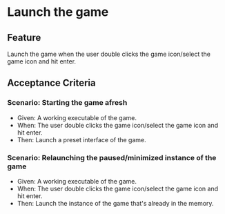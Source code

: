 # Launch the game

## Feature

Launch the game when the user double clicks the game icon/select the game icon
and hit enter.

## Acceptance Criteria

### Scenario: Starting the game afresh

- Given: A working executable of the game.
- When: The user double clicks the game icon/select the game icon and
hit enter.
- Then: Launch a preset interface of the game.

### Scenario: Relaunching the paused/minimized instance of the game

- Given: A working executable of the game.
- When: The user double clicks the game icon/select the game icon and
hit enter.
- Then: Launch the instance of the game that's already in the memory.
